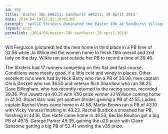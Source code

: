 ```yaml
---
id: 592
title: 'Easter 10k &#8211; Sandhurst &#8211; 19 April 2014'
date: 2014-04-19T17:02:20+01:00
excerpt: '<p>CLC Striders dominated the Easter 10k at Sandhurst Village on Saturday 19th April, taking both the mens and womens team honours as well as numerous individual prizes.</p>'
layout: post
permalink: /2014/04/easter-10k-sandhurst-19-april-2014/
---
```

Will Ferguson (pictured) led the men home in third place in a PB time of 32.56 while Jo Wilkie led the women home to finish 18th overall and 2nd lady on the day. Wilkie ran just outside her PB to record a time of 39.46.

The Striders had 17 runners competing on this flat and fast course. Conditions were mostly good, if a little cold and windy in places. Other excellent runs were had by Nick Barry who ran a PB of 33.08, men captain Chris Driskell who ran 36.50 and veteran Rich Shardlow who ran 38.25. Dave Billingham, who has recently returned to the racing scene, recorded 39.36. Phil Jowett ran 40.21 with V50 prize winner JJ Willson coming home in 41.50. Stuart Barr was yet another Strider gaining a PB of 41.55. Ladies captain Rachel Vines came home in 41.58, Martin Brown ran a PB of 43.10 with Vicky Veness finishing in 43.23. Rachel Burdick a smashed her PB, finishing in 44.16, Dan Harte came home in 46.53, Beckie Boulton got a big PB of 49.15. George Parker 49.39, gaining the u20 prize with Claire Sansome getting a big PB of 52.41 winning the v35 prize.</p>